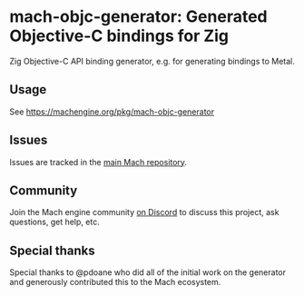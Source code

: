# mach-objc-generator: Generated Objective-C bindings for Zig

Zig Objective-C API binding generator, e.g. for generating bindings to Metal.

## Usage

See https://machengine.org/pkg/mach-objc-generator

## Issues

Issues are tracked in the [main Mach repository](https://github.com/hexops/mach/issues?q=is%3Aissue+is%3Aopen+label%3Aobjc).

## Community

Join the Mach engine community [on Discord](https://discord.gg/XNG3NZgCqp) to discuss this project, ask questions, get help, etc.

## Special thanks

Special thanks to @pdoane who did all of the initial work on the generator and generously contributed this to the Mach ecosystem.
